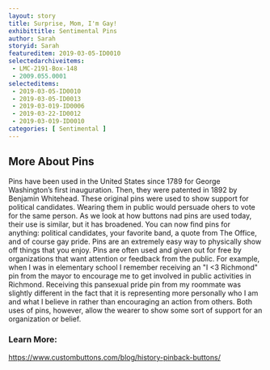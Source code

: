 ```yaml
---
layout: story
title: Surprise, Mom, I'm Gay!
exhibittitle: Sentimental Pins
author: Sarah
storyid: Sarah
featureditem: 2019-03-05-ID0010
selectedarchiveitems:
 - LMC-2191-Box-148
 - 2009.055.0001
selecteditems:
 - 2019-03-05-ID0010
 - 2019-03-05-ID0013
 - 2019-03-019-ID0006
 - 2019-03-22-ID0012
 - 2019-03-019-ID0010
categories: [ Sentimental ]
---
```


 

## More About Pins

 Pins have been used in the United States since 1789 for George Washington’s first inauguration. Then, they were patented in 1892 by Benjamin Whitehead. These original pins were used to show support for political candidates. Wearing them in public would persuade ohers to vote for the same person. As we look at how buttons nad pins are used today, their use is similar, but it has broadened. You can now find pins for anything: political candidates, your favorite band, a quote from The Office, and of course gay pride. Pins are an extremely easy way to physically show off things that you enjoy. Pins are often used and given out for free by organizations that want attention or feedback from the public. For example, when I was in elementary school I remember receiving an "I <3 Richmond" pin from the mayor to encourage me to get involved in public activities in Richmond. Receiving this pansexual pride pin from my roommate was slightly different in the fact that it is representing more personally who I am and what I believe in rather than encouraging an action from others. Both uses of pins, however, allow the wearer to show some sort of support for an organization or belief.

### Learn More:

https://www.custombuttons.com/blog/history-pinback-buttons/
